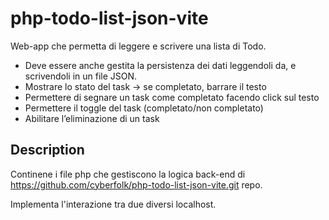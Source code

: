 # php-todo-list-json-vite

Web-app che permetta di leggere e scrivere una lista di Todo.

- Deve essere anche gestita la persistenza dei dati leggendoli da, e scrivendoli in un file JSON.
- Mostrare lo stato del task → se completato, barrare il testo
- Permettere di segnare un task come completato facendo click sul testo
- Permettere il toggle del task (completato/non completato)
- Abilitare l’eliminazione di un task

## Description

Continene i file php che gestiscono la logica back-end di https://github.com/cyberfolk/php-todo-list-json-vite.git repo.

Implementa l'interazione tra due diversi localhost.

